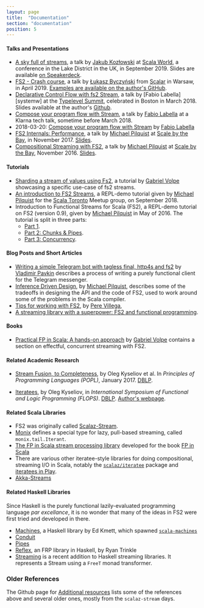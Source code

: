 ```yaml
---
layout: page
title:  "Documentation"
section: "documentation"
position: 5
---
```


#### Talks and Presentations

* [A sky full of streams](https://www.youtube.com/watch?v=oluPEFlXumw), a talk by [Jakub Kozłowski][kubukoz] at [Scala World](https://scala.world), a conference in the Lake District in the UK, in September 2019. Slides are available [on Speakerdeck](https://speakerdeck.com/kubukoz/a-sky-full-of-streams).
* [FS2 - Crash course](https://www.youtube.com/watch?v=tbShO8eIXbI), a talk by [Łukasz Byczyński](lukasz-byczynski) from [Scalar](https://scalar-conf.com) in Warsaw, in April 2019. [Examples are available on the author's GitHub](https://github.com/lukaszbyczynski/scalar-fs2-cc).
* [Declarative Control Flow with fs2 Stream](https://www.youtube.com/watch?v=YSN__0VEsaw), a talk by [Fabio Labella][systemw] at the [Typelevel Summit](https://typelevel.org/event/2018-03-summit-boston/), celebrated in Boston in March 2018. Slides available at the author's [Github](https://github.com/SystemFw/TL-Summit-Boston-2018).
* [Compose your program flow with Stream](https://www.youtube.com/watch?v=x3GLwl1FxcA), a talk by [Fabio Labella][systemfw] at a Klarna tech talk, sometime before March 2018.
* 2018-03-20: [Compose your program flow with Stream](https://www.youtube.com/watch?v=x3GLwl1FxcA) by [Fabio Labella][systemfw]
* [FS2 Internals: Performance](https://www.youtube.com/watch?v=TXxzMF14pxU), a talk by [Michael Pilquist][mpilquist] at [Scale by the Bay](http://2017.scale.bythebay.io/), in November 2017. [Slides](https://speakerdeck.com/mpilquist/fs2-internals).
* [Compositional Streaming with FS2](https://www.youtube.com/watch?v=oFk8-a1FSP0), a talk by [Michael Pilquist][mpilquist] at [Scale by the Bay](http://scala.bythebay.io/), November 2016. [Slides](https://speakerdeck.com/mpilquist/compositional-streaming-with-fs2).


#### Tutorials

* [Sharding a stream of values using Fs2](https://www.youtube.com/watch?v=FWYXqYQWAc0), a tutorial by [Gabriel Volpe](gvolpe) showcasing a specific use-case of fs2 streams.
* [An introduction to FS2 Streams](https://www.youtube.com/watch?v=B1wb4fIdtn4), a REPL-demo tutorial given by [Michael Pilquist][mpilquist] for the [Scala Toronto](https://www.meetup.com/scalator/events/254059603/) Meetup group, on September 2018.
* Introduction to Functional Streams for Scala (FS2), a REPL-demo tutorial on FS2 (version 0.9), given by [Michael Pilquist][mpilquist] in May of 2016. The tutorial is split in three parts:
  * [Part 1](https://www.youtube.com/watch?v=cahvyadYfX8).
  * [Part 2: Chunks & Pipes](https://www.youtube.com/watch?v=HM0mOu5o2uA).
  * [Part 3: Concurrency](https://www.youtube.com/watch?v=8YxcB6PIUDg).


#### Blog Posts and Short Articles

* [Writing a simple Telegram bot with tagless final, http4s and fs2](https://pavkin.ru/writing-a-simple-telegram-bot-with-tagless-final-http4s-and-fs2/) by [Vladimir Pavkin][vpavkin] describes a process of writing a purely functional client for the Telegram messenger.
* [Inference Driven Design](https://mpilquist.github.io/blog/2018/07/04/fs2/), by [Michael Pilquist][mpilquist], describes some of the tradeoffs in designing the API and the code of FS2, used to work around some of the problems in the Scala compiler.
* [Tips for working with FS2](https://underscore.io/blog/posts/2018/03/20/fs2.html), by [Pere Villega](https://github.com/pvillega),
* [A streaming library with a superpower: FS2 and functional programming](https://medium.freecodecamp.org/a-streaming-library-with-a-superpower-fs2-and-functional-programming-6f602079f70a).

#### Books

* [Practical FP in Scala: A hands-on approach](https://leanpub.com/pfp-scala) by [Gabriel Volpe][gvolpe] contains a section on effectful, concurrent streaming with FS2.

#### Related Academic Research

* [Stream Fusion, to Completeness](https://arxiv.org/abs/1612.06668), by Oleg Kyseliov et al. In _Principles of Programming Languages (POPL)_, January 2017. [DBLP](https://dblp.uni-trier.de/rec/bibtex/conf/popl/KiselyovBPS17).

* [Iteratees](okmij.org/ftp/Haskell/Iteratee/describe.pdf), by Oleg Kyseliov, in _International Symposium of Functional and Logic Programming (FLOPS)_. [DBLP](https://dblp.uni-trier.de/rec/bibtex/conf/flops/Kiselyov12). [Author's webpage](http://okmij.org/ftp/Haskell/Iteratee/).


#### Related Scala Libraries

* FS2 was originally called [Scalaz-Stream](https://github.com/scalaz/scalaz-stream).
* [Monix](https://monix.io/) defines a special type for lazy, pull-based streaming, called `monix.tail.Iterant`.
* [The FP in Scala stream processing library](https://github.com/fpinscala/fpinscala/blob/master/answers/src/main/scala/fpinscala/streamingio/StreamingIO.scala) developed for the book [FP in Scala](https://www.manning.com/books/functional-programming-in-scala)
* There are various other iteratee-style libraries for doing compositional, streaming I/O in Scala, notably the [`scalaz/iteratee`](https://github.com/scalaz/scalaz/tree/scalaz-seven/iteratee) package and [iteratees in Play](https://www.playframework.com/documentation/2.0/Iteratees).
* [Akka-Streams](https://doc.akka.io/docs/akka/2.5/stream/index.html)

#### Related Haskell Libraries

Since Haskell is the purely functional lazily-evaluated programming language _par excellance_, it is no wonder that many of the ideas in FS2 were first tried and developed in there.

* [Machines](https://github.com/ekmett/machines/), a Haskell library by Ed Kmett, which spawned [`scala-machines`](https://github.com/runarorama/scala-machines)
* [Conduit](http://hackage.haskell.org/package/conduit)
* [Pipes](http://hackage.haskell.org/package/pipes)
* [Reflex](https://hackage.haskell.org/package/reflex), an FRP library in Haskell, by Ryan Trinkle
* [Streaming](http://hackage.haskell.org/package/streaming) is a recent addition to Haskell streaming libraries. It represents a Stream using a `FreeT` monad transformer.


[systemfw]: https://github.com/SystemFw
[mpilquist]: https://github.com/mpilquist
[kubukoz]: https://github.com/kubukoz
[gvolpe]: https://github.com/gvolpe
[vpavkin]: https://github.com/vpavkin
[lukasz-byczynski]: https://github.com/lukaszbyczynski

### Older References ###

The Github page for [Additional resources](https://github.com/functional-streams-for-scala/fs2/wiki/Additional-Resources) lists some of the references above and several older ones, mostly from the `scalaz-stream` days. 


